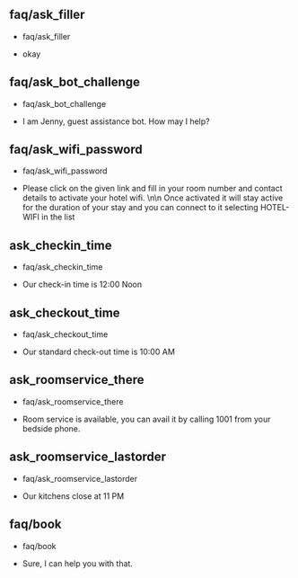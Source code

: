 ## faq/ask_filler
* faq/ask_filler
 - okay

## faq/ask_bot_challenge
* faq/ask_bot_challenge
 - I am Jenny, guest assistance bot. How may I help?

## faq/ask_wifi_password
* faq/ask_wifi_password
 - Please click on the given link and fill in your room number and contact details to activate your hotel wifi. \n\n Once activated it will stay active for the duration of your stay and you can connect to it selecting HOTEL-WIFI in the list  

## ask_checkin_time
* faq/ask_checkin_time
 - Our check-in time is 12:00 Noon 

## ask_checkout_time
* faq/ask_checkout_time
 - Our standard check-out time is 10:00 AM 

## ask_roomservice_there
* faq/ask_roomservice_there
 - Room service is available, you can avail it by calling 1001 from your bedside phone.

## ask_roomservice_lastorder
* faq/ask_roomservice_lastorder
 - Our kitchens close at 11 PM 



## faq/book
* faq/book
 - Sure, I can help you with that. 

